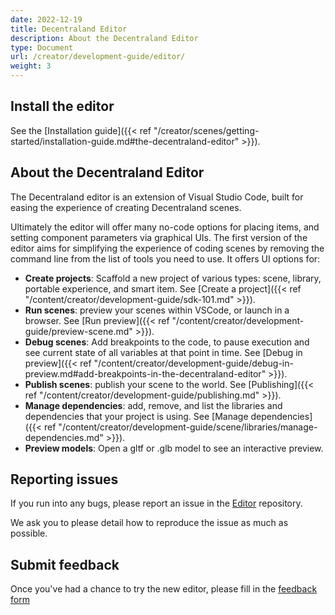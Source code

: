 ```yaml
---
date: 2022-12-19
title: Decentraland Editor
description: About the Decentraland Editor
type: Document
url: /creator/development-guide/editor/
weight: 3
---
```


## Install the editor

See the [Installation guide]({{< ref "/creator/scenes/getting-started/installation-guide.md#the-decentraland-editor" >}}).

## About the Decentraland Editor

The Decentraland editor is an extension of Visual Studio Code, built for easing the experience of creating Decentraland scenes.

Ultimately the editor will offer many no-code options for placing items, and setting component parameters via graphical UIs. The first version of the editor aims for simplifying the experience of coding scenes by removing the command line from the list of tools you need to use. It offers UI options for:

- **Create projects**: Scaffold a new project of various types: scene, library, portable experience, and smart item. See [Create a project]({{< ref "/content/creator/development-guide/sdk-101.md" >}}).
- **Run scenes**: preview your scenes within VSCode, or launch in a browser. See [Run preview]({{< ref "/content/creator/development-guide/preview-scene.md" >}}).
- **Debug scenes**: Add breakpoints to the code, to pause execution and see current state of all variables at that point in time. See [Debug in preview]({{< ref "/content/creator/development-guide/debug-in-preview.md#add-breakpoints-in-the-decentraland-editor" >}}).
- **Publish scenes**: publish your scene to the world. See [Publishing]({{< ref "/content/creator/development-guide/publishing.md" >}}).
- **Manage dependencies**: add, remove, and list the libraries and dependencies that your project is using. See [Manage dependencies]({{< ref "/content/creator/development-guide/scene/libraries/manage-dependencies.md" >}}).
- **Preview models**: Open a gltf or .glb model to see an interactive preview.

## Reporting issues

If you run into any bugs, please report an issue in the [Editor](https://github.com/decentraland/editor) repository.

We ask you to please detail how to reproduce the issue as much as possible.


## Submit feedback

Once you've had a chance to try the new editor, please fill in the [feedback form](https://form.typeform.com/to/aODGpdoQ)